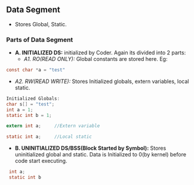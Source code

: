 ## Data Segment
- Stores Global, Static. 

### Parts of Data Segment
- **A. INITIALIZED DS:** initialized by Coder.  Again its divided into 2 parts:
  - _A1. RO(READ ONLY):_ Global constants are stored here. Eg: 
```c
const char *a = "test"
```
  - _A2. RW(READ WRITE):_ Stores Initialized globals, extern variables, local static.
```c
Initialized Globals:            
char s[] = "test";        
int a = 1;        
static int b = 1;

extern int a;     //Extern variable

static int a;     //Local static
```
- **B. UNINITIALIZED DS/BSS(Block Started by Symbol):** Stores uninitialized global and static. Data is Initialized to 0(by kernel) before code start executing.
```c
 int a;        
 static int b
```
